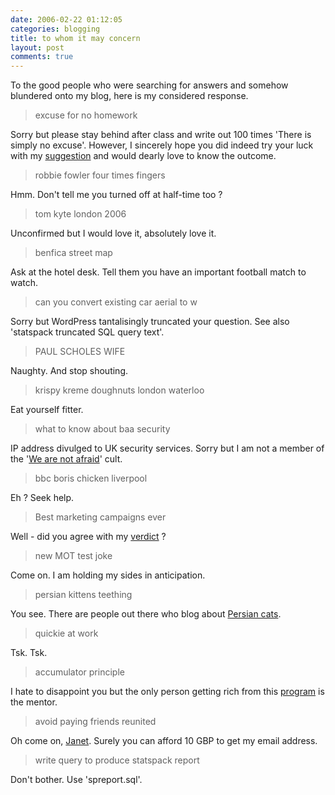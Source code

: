 ```yaml
---
date: 2006-02-22 01:12:05
categories: blogging
title: to whom it may concern
layout: post
comments: true
---
```

To the good people who were searching for answers and somehow blundered
onto my blog, here is my considered response.

> excuse for no homework

Sorry but please stay behind after class and write out 100 times 'There
is simply no excuse'. However, I sincerely hope you did indeed try your
luck with my
[suggestion](http://www.nbrightside.com/blog/2006/02/06/new-homework-excuse/)
and would dearly love to know the outcome.

> robbie fowler four times fingers

Hmm. Don't tell me you turned off at half-time too ?
> tom kyte london 2006

Unconfirmed but I would love it, absolutely love it.
> benfica street map

Ask at the hotel desk. Tell them you have an important football match to
watch.
> can you convert existing car aerial to w

Sorry but WordPress tantalisingly truncated your question. See also
'statspack truncated SQL query text'.
> PAUL SCHOLES WIFE

Naughty. And stop shouting.
> krispy kreme doughnuts london waterloo

Eat yourself fitter.
> what to know about baa security

IP address divulged to UK security services. Sorry but I am not a member
of the '[We are not afraid](http://www.werenotafraid.com/)' cult.
> bbc boris chicken liverpool

Eh ? Seek help.
> Best marketing campaigns ever

Well - did you agree with my
[verdict](http://www.nbrightside.com/blog/2006/01/18/probably-the-best-marketing-campaign-ever/)
?
> new MOT test joke

Come on. I am holding my sides in anticipation.
> persian kittens teething

You see. There are people out there who blog about
[Persian cats](http://www.nbrightside.com/blog/2005/11/07/how-to-get-ideas-for-your-blog/).

> quickie at work

Tsk. Tsk.
> accumulator principle

I hate to disappoint you but the only person getting rich from this
[program](http://www.nbrightside.com/blog/2006/01/20/recursive-financial-advice-from-the-bbc/)
is the mentor.
> avoid paying friends reunited

Oh come on,
[Janet](http://www.nbrightside.com/blog/2005/12/09/probably-the-best-phish-in-the-world/).
Surely you can afford 10 GBP to get my email address.
> write query to produce statspack report

Don't bother. Use 'spreport.sql'.
